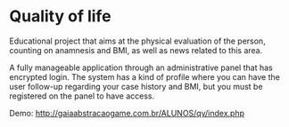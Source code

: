 # Quality of life
Educational project that aims at the physical evaluation of the person, counting on anamnesis and BMI, as well as news related to this area.

A fully manageable application through an administrative panel that has encrypted login. The system has a kind of profile where you can have the user follow-up regarding your case history and BMI, but you must be registered on the panel to have access.

Demo: http://gaiaabstracaogame.com.br/ALUNOS/qv/index.php
